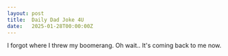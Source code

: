 ```yaml
---
layout: post
title:  Daily Dad Joke 4U
date:   2025-01-28T00:00:00Z
---
```

I forgot where I threw my boomerang. Oh wait.. It's coming back to me now.
